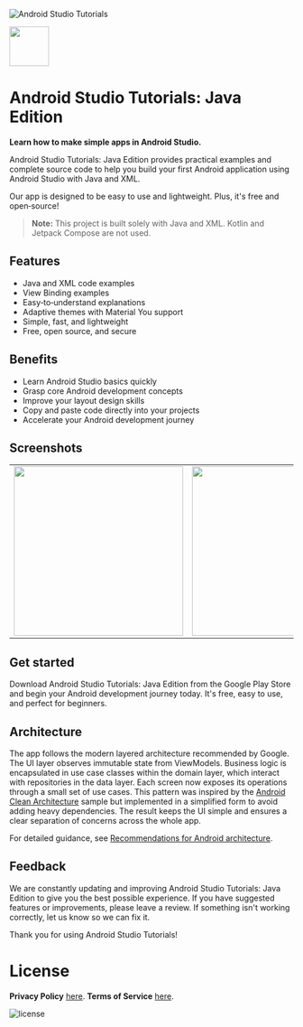 ![Android Studio Tutorials](/app/src/main/play/listings/en-US/graphics/feature-graphic/play_store_feature_graphic.png "Android Studio Tutorials: Java Edition")

<a href="https://play.google.com/store/apps/details?id=com.d4rk.androidtutorials.java"><img src="https://play.google.com/intl/en_us/badges/static/images/badges/en_badge_web_generic.png" height="70"></a>

# Android Studio Tutorials: Java Edition

**Learn how to make simple apps in Android Studio.**

Android Studio Tutorials: Java Edition provides practical examples and complete source code to help you build your first Android application using Android Studio with Java and XML.

Our app is designed to be easy to use and lightweight. Plus, it's free and open‑source!

> **Note:** This project is built solely with Java and XML. Kotlin and Jetpack Compose are not used.

## Features

- Java and XML code examples
- View Binding examples
- Easy‑to‑understand explanations
- Adaptive themes with Material You support
- Simple, fast, and lightweight
- Free, open source, and secure

## Benefits

- Learn Android Studio basics quickly
- Grasp core Android development concepts
- Improve your layout design skills
- Copy and paste code directly into your projects
- Accelerate your Android development journey

## Screenshots

<table>
  <tr>
    <td><img src="/app/src/main/play/listings/en-US/graphics/phone-screenshots/1-screenshot_main.png" width="300"></td>
    <td><img src="/app/src/main/play/listings/en-US/graphics/phone-screenshots/2-screenshot_tutorials.png" width="300"></td>
    <td><img src="/app/src/main/play/listings/en-US/graphics/phone-screenshots/3-screenshot_codes.png" width="300"></td>
  </tr>
</table>

## Get started

Download Android Studio Tutorials: Java Edition from the Google Play Store and begin your Android development journey today. It's free, easy to use, and perfect for beginners.

## Architecture

The app follows the modern layered architecture recommended by Google. The UI layer observes
immutable state from ViewModels. Business logic is encapsulated in use case classes within the
domain layer, which interact with repositories in the data layer. Each screen now exposes its
operations through a small set of use cases. This pattern was inspired by the
[Android Clean Architecture](https://github.com/android10/Android-CleanArchitecture) sample but
implemented in a simplified form to avoid adding heavy dependencies. The result keeps the UI
simple and ensures a clear separation of concerns across the whole app.

For detailed guidance, see [Recommendations for Android architecture](docs/android-architecture-recommendations.md).

## Feedback

We are constantly updating and improving Android Studio Tutorials: Java Edition to give you the best possible experience. If you have suggested features or improvements, please leave a review. If something isn't working correctly, let us know so we can fix it.

Thank you for using Android Studio Tutorials!

# License

__Privacy Policy__ [here](https://mihaicristiancondrea.github.io/profile/#privacy-policy-end-user-software).
__Terms of Service__ [here](https://mihaicristiancondrea.github.io/profile/#terms-of-service-end-user-software).

![license](https://imgur.com/QQlcEVT.png)